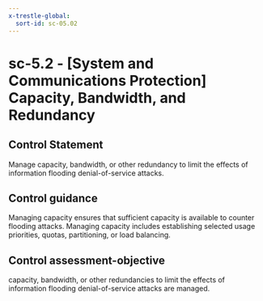 ```yaml
---
x-trestle-global:
  sort-id: sc-05.02
---
```


# sc-5.2 - \[System and Communications Protection\] Capacity, Bandwidth, and Redundancy

## Control Statement

Manage capacity, bandwidth, or other redundancy to limit the effects of information flooding denial-of-service attacks.

## Control guidance

Managing capacity ensures that sufficient capacity is available to counter flooding attacks. Managing capacity includes establishing selected usage priorities, quotas, partitioning, or load balancing.

## Control assessment-objective

capacity, bandwidth, or other redundancies to limit the effects of information flooding denial-of-service attacks are managed.
